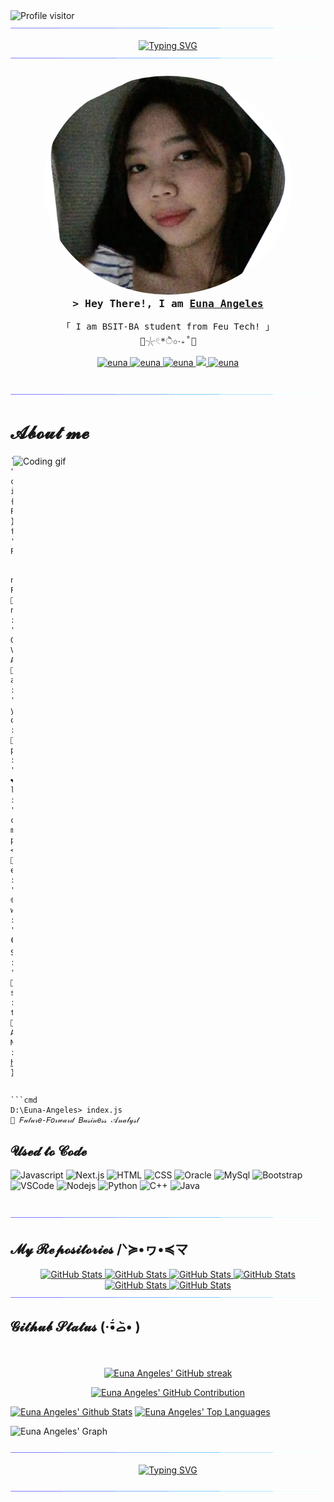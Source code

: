 <a href="https://komarev.com/ghpvc/?username=euna">
  <img align="left" src="https://komarev.com/ghpvc/?username=eyuewna&label=Visitors&color=blueviolet&style=flat" alt="Profile visitor" />
</a>

<img src="horizontal-divider-gradient.gif">

<p align="center">
<a href="https://git.io/typing-svg"><img src="https://readme-typing-svg.herokuapp.com?font=Anta&weight=600&size=40&duration=4000&pause=500&color=5EBBF7&background=B04EFF00&center=true&vCenter=true&random=false&width=700&lines=HI+there+%5E._.%5E%E0%B8%85;Welcy+to+my+Read+Me++%E0%B4%A6%E0%B5%8D%E0%B4%A6%E0%B4%BF+%CB%89%CD%88%CC%80%EA%92%B3%CB%89%CD%88%CC%81+)%E2%9C%A7;%2F%E1%90%A0.+%EF%BD%A1.%E1%90%9F%5C%E1%B5%90%E1%B5%89%E1%B5%92%CA%B7%CB%8E%CB%8A%CB%97" alt="Typing SVG" /></a>
<img src="horizontal-divider-gradient.gif">
	
</p>
<!-- Intro  -->
<h3 align="center">
<img src="eunapic.png" alt="Profile Picture" style="border-radius: 50%; width: 400px; height: 350px; object-fit: cover;">
  <br>
  <samp>&gt; Hey There!, I am <b><a target="_blank" href="https://euna.com">Euna Angeles</a></b></samp>
</h3>

<p align="center"> 
  <samp>
    「 I am BSIT-BA student from Feu Tech! 」
    <br>
	      <a> 🫧𓇼𓏲*ੈ✩‧₊˚🎐 </a>
  </samp>
</p>

<p align="center">
 <a href="https://eyuewna" target="blank">
  <img src="https://img.shields.io/badge/Website-DC143C?style=for-the-badge&logo=medium&logoColor=white" alt="euna" />
 </a>
 <a href="https://www.linkedin.com/in/euna-angeles-128629298/" target="_blank">
  <img src="https://img.shields.io/badge/LinkedIn-0077B5?style=for-the-badge&logo=linkedin&logoColor=white" alt="euna"/>
 </a>
 <a href="https://www.facebook.com/eunagabriellev.angeles" target="_blank">
  <img src="https://img.shields.io/badge/Facebook-20BEFF?&style=for-the-badge&logo=facebook&logoColor=white" alt="euna"  />
  </a> 
 <a href="https://open.spotify.com/user/315cx7at3myqejzytpuguvaxquhy" target="_blank">
  <img src="https://img.shields.io/badge/Spotify-1ED760?&style=for-the-badge&logo=spotify&logoColor=white" />
 </a>
 <a href="https://www.instagram.com/yuuuena/" target="_blank">
  <img src="https://img.shields.io/badge/Instagram-fe4164?style=for-the-badge&logo=instagram&logoColor=white" alt="euna" />
 </a> 
</p>
<br />
<img src="horizontal-divider-gradient.gif">

<!-- About Section -->
 # 𝓐𝓫𝓸𝓾𝓽 𝓶𝓮
 
<p>
  <img align="right" height="350" width="500" src="https://i.pinimg.com/originals/44/a8/da/44a8dabf0e4bf6e2616cd0f6d0ce5912.gif" alt="Coding gif" />
  <pre><code>```js
"use creativity";
import { Person } from 'Manila, Philippines';

new Person({
    👩🏻 name       : 'Euna Gabrielle V. Angeles',
    🎂 age        :  '20 yr old :,D',
    💁🏻‍♀️ pronouns   : 'she/her',
    ❤️ likes      : 'matcha, cats, music, programming <3',
    📧 email      : 'eunaangeles@gmail.com',
    🌐 website    : 'ongoing',
    🟢 Status     : 'Alive',
    😬 stressed   : true
    💬 Ask Me     : [here](https://github.com/eyuewna/eyuewna/issues)
}).sayHello();
  </code></pre>

```
```cmd
D:\Euna-Angeles> index.js
🎯 𝐹𝓊𝓉𝓊𝓇𝑒-𝐹𝑜𝓇𝓌𝒶𝓇𝒹 𝐵𝓊𝓈𝒾𝓃𝑒𝓈𝓈 𝒜𝓃𝒶𝓁𝓎𝓈𝓉

```
 
</p>

## 𝓤𝓼𝓮𝓭 𝓽𝓸 𝓒𝓸𝓭𝓮

![Javascript](https://img.shields.io/badge/Javascript-F0DB4F?style=for-the-badge&labelColor=black&logo=javascript&logoColor=F0DB4F)
![Next.js](https://img.shields.io/badge/next.js-000000?style=for-the-badge&logo=nextdotjs&logoColor=white)
![HTML](https://img.shields.io/badge/HTML5-E34F26?style=for-the-badge&logo=html5&logoColor=white)
![CSS](https://img.shields.io/badge/CSS3-1572B6?style=for-the-badge&logo=css3&logoColor=white)
![Oracle](https://img.shields.io/badge/Oracle-F80000?style=for-the-badge&logo=oracle&logoColor=black)
![MySql](https://img.shields.io/badge/MySQL-005C84?style=for-the-badge&logo=mysql&logoColor=white)
![Bootstrap](https://img.shields.io/badge/Bootstrap-563D7C?style=for-the-badge&logo=bootstrap&logoColor=white)
![VSCode](https://img.shields.io/badge/Visual_Studio-0078d7?style=for-the-badge&logo=visual%20studio&logoColor=white)
![Nodejs](https://img.shields.io/badge/Nodejs-3C873A?style=for-the-badge&labelColor=black&logo=node.js&logoColor=3C873A)
![Python](https://img.shields.io/badge/Python-3776AB?style=for-the-badge&logo=python&logoColor=white)
![C++](https://img.shields.io/badge/C%2B%2B-00599C?style=for-the-badge&logo=c%2B%2B&logoColor=white)
![Java](https://img.shields.io/badge/Java-ED8B00?style=for-the-badge&logo=openjdk&logoColor=white)

<br/>

<img src="horizontal-divider-gradient.gif">

## 𝓜𝔂 𝓡𝓮𝓹𝓸𝓼𝓲𝓽𝓸𝓻𝓲𝓮𝓼 /ᐠ≽•ヮ•≼マ
<div>
  <p align="center">
	    <a href="https://github.com/eyuewna/AWD-Animation-project">
      		<img src="https://github-readme-stats.vercel.app/api/pin/?username=eyuewna&repo=AWD-Animation-project&theme=transparent" alt="GitHub Stats" />
    	</a>
	    <a href="https://github.com/eyuewna/Jumping_Letters">
      		<img src="https://github-readme-stats.vercel.app/api/pin/?username=eyuewna&repo=Jumping_Letters&theme=transparent" alt="GitHub Stats" />
    	</a>
    	<a href="https://github.com/eyuewna/Bell_Notification">
      		<img src="https://github-readme-stats.vercel.app/api/pin/?username=eyuewna&repo=Bell_Notification&theme=transparent" alt="GitHub Stats" />
    	</a>
    	<a href="https://github.com/eyuewna/Color_Switching">
      		<img src="https://github-readme-stats.vercel.app/api/pin/?username=eyuewna&repo=Color_Switching&theme=transparent" alt="GitHub Stats" />
    	</a>
    	<a href="https://github.com/eyuewna/Angeles-Calculator">
      		<img src="https://github-readme-stats.vercel.app/api/pin/?username=eyuewna&repo=Angeles-Calculator&theme=transparent" alt="GitHub Stats" />
    	</a>
    	<a href="https://github.com/eyuewna/CatCafe-Website">
      		<img src="https://github-readme-stats.vercel.app/api/pin/?username=eyuewna&repo=CatCafe-Website&theme=transparent" alt="GitHub Stats" />
    	</a>

<img src="horizontal-divider-gradient.gif">

## 𝓖𝓲𝓽𝓱𝓾𝓫 𝓢𝓽𝓪𝓽𝓾𝓼 (·•᷄‎ࡇ•᷅ )
<br/>

<p align="center">
  <a href="https://github.com/eyuewna">
    <img src="https://github-readme-streak-stats.herokuapp.com/?user=eyuewna&theme=radical&border=7F3FBF&background=0D1117" alt="Euna Angeles' GitHub streak"/>
  </a>
</p>

<p align="center">
  <a href="https://github.com/eyuewna">
    <img src="https://github-profile-summary-cards.vercel.app/api/cards/profile-details?username=eyuewna&theme=radical" alt="Euna Angeles' GitHub Contribution"/>
  </a>
</p>

<a> 
    <a href="https://github.com/eyuewna"><img alt="Euna Angeles' Github Stats" src="https://denvercoder1-github-readme-stats.vercel.app/api?username=eyuewna&show_icons=true&count_private=true&theme=react&border_color=7F3FBF&bg_color=0D1117&title_color=F85D7F&icon_color=F8D866" height="192px" width="49.5%"/></a>
  <a href="https://github.com/eyuewna"><img alt="Euna Angeles' Top Languages" src="https://denvercoder1-github-readme-stats.vercel.app/api/top-langs/?username=eyuewna&langs_count=8&layout=compact&theme=react&border_color=7F3FBF&bg_color=0D1117&title_color=F85D7F&icon_color=F8D866" height="192px" width="49.5%"/></a>
  <br/>
</a>


![Euna Angeles' Graph](https://github-readme-activity-graph.vercel.app/graph?username=eyuewna&custom_title=Al%20Siam's%20GitHub%20Activity%20Graph&bg_color=0D1117&color=7F3FBF&line=7F3FBF&point=7F3FBF&area_color=FFFFFF&title_color=FFFFFF&area=true)

<img src="horizontal-divider-gradient.gif">

<p align="center">
<a href="https://git.io/typing-svg"><img src="https://readme-typing-svg.herokuapp.com?font=Anta&weight=600&size=40&duration=4000&pause=500&color=656FEB&background=B04EFF00&center=true&vCenter=true&random=false&width=700&lines=bye+programmers+%E0%AB%AE%EA%92%B0+%CB%B6%E2%80%A2+%E0%BC%9D+%E2%80%A2%CB%B6%EA%92%B1%E1%83%90+%E2%99%A1" alt="Typing SVG" /></a>
<p align="center">
<img src="horizontal-divider-gradient.gif">
